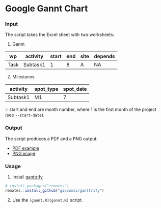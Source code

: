 # Google Gannt Chart

### Input

The script takes the Excel sheet with two worksheets:

1) Gannt

wp | activity | start | end | site | depends
---|----------|-------|-----|------|----------
Task|Subtask1 | 1     | 8   | A    | NA

2) Milestones

activity| spot_type | spot_date
--------|-----------|-----------
Subtask1| M1        | 7

:bulb: start and end are month number, where 1 is the first
month of the project (see `--start-date`).

### Output

The script produces a PDF and a PNG output:

* [PDF example](gannt.pdf)
* [PNG image](gannt.png)

### Usage

1. Install [ganttrify](https://github.com/giocomai/ganttrify)
```R
# install.packages("remotes")
remotes::install_github("giocomai/ganttrify")
```
2. Use the `[gannt.R](gannt.R)` script.